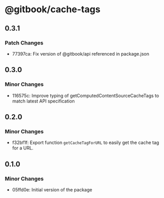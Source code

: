# @gitbook/cache-tags

## 0.3.1

### Patch Changes

- 77397ca: Fix version of @gitbook/api referenced in package.json

## 0.3.0

### Minor Changes

- 116575c: Improve typing of getComputedContentSourceCacheTags to match latest API specification

## 0.2.0

### Minor Changes

- f32bf1f: Export function `getCacheTagForURL` to easily get the cache tag for a URL.

## 0.1.0

### Minor Changes

- 05ffd0e: Initial version of the package
